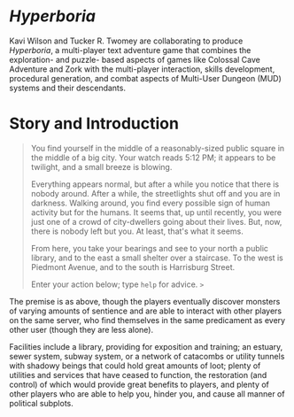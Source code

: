 # _Hyperboria_
Kavi Wilson and Tucker R. Twomey are collaborating to produce _Hyperboria_,
a multi-player text adventure game that combines the exploration- and puzzle-
based aspects of games like Colossal Cave Adventure and Zork with the
multi-player interaction, skills development, procedural generation,
and combat aspects of Multi-User Dungeon (MUD) systems and their descendants.

# Story and Introduction
> You find yourself in the middle of a reasonably-sized public square in the
> middle of a big city.
> Your watch reads 5:12 PM; it appears to be twilight,
> and a small breeze is blowing.
> 
> Everything appears normal, but after a while you notice that there is nobody
> around.
> After a while, the streetlights shut off and you are in darkness.
> Walking around, you find every possible sign of human activity but for the
> humans.
> It seems that, up until recently, you were just one of a crowd of
> city-dwellers going about their lives.
> But, now, there is nobody left but you.
> At least, that's what it seems.
>
> From here, you take your bearings and see to your north a public library,
> and to the east a small shelter over a staircase.
> To the west is Piedmont Avenue, and to the south is Harrisburg Street.
>
> Enter your action below; type `help` for advice.
> `>`

The premise is as above,
though the players eventually discover monsters of varying amounts of sentience
and are able to interact with other players on the same server,
who find themselves in the same predicament as every other user (though they are
less alone).

Facilities include a library, providing for exposition and training;
an estuary, sewer system, subway system, or a network of catacombs or utility
tunnels with shadowy beings that could hold great amounts of loot;
plenty of utilities and services that have ceased to function,
the restoration (and control) of which would provide great benefits to players,
and plenty of other players who are able to help you, hinder you, and cause all
manner of political subplots.
